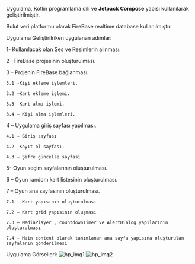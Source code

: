 Uygulama, Kotlin programlama dili ve **Jetpack Compose** yapısı kullanılarak geliştirilmiştir. 

Bulut veri platformu olarak FireBase realtime database kullanılmıştır.

Uygulama Geliştirilriken uygulanan adımlar:

1- Kullanılacak olan Ses ve Resimlerin alınması.

2 –FireBase projesinin oluşturulması. 

3 – Projenin FireBase bağlanması. 
 
    3.1 -Kişi ekleme işlemleri. 
  
    3.2 –Kart ekleme işlemi. 
  
    3.3 –Kart alma işlemi. 
  
    3.4 – Kişi alma işlemleri. 
  
4 – Uygulama giriş sayfası yapılması. 

    4.1 – Giriş sayfası
  
    4.2 –Kayıt ol sayfası. 
  
    4.3 – Şifre güncelle sayfası

5- Oyun seçim sayfalarının oluşturulması. 

6 – Oyun random kart listesinin oluşturulması. 

7 – Oyun ana sayfasının oluşturulması.
 
    7.1 – Kart yapısının oluşturulması
 
    7.2 – Kart grid yapısının oluşması
 
    7.3 – MediaPlayer , countdownTimer ve AlertDialog yapılarının oluşturulması
 
    7.4 – Main content olarak tanımlanan ana sayfa yapısına oluşturulan sayfaların gönderilmesi

Uygulama Görselleri: 
![hp_img1](https://github.com/mehmetzabun/HarryPotterMemoryMasterGame/assets/74292999/20647cb3-2290-4686-bf98-230422324c45)
![hp_img2](https://github.com/mehmetzabun/HarryPotterMemoryMasterGame/assets/74292999/06431f5e-836b-4430-9d35-aeab19bf334e)
